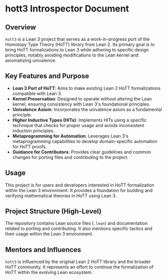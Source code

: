 # hott3 Introspector Document

## Overview

`hott3` is a Lean 3 project that serves as a work-in-progress port of the Homotopy Type Theory (HoTT) library from Lean 2. Its primary goal is to bring HoTT formalizations to Lean 3 while adhering to specific design principles, notably avoiding modifications to the Lean kernel and axiomatizing univalence.

## Key Features and Purpose

*   **Lean 3 Port of HoTT**: Aims to make existing Lean 2 HoTT formalizations compatible with Lean 3.
*   **Kernel Preservation**: Designed to operate without altering the Lean kernel, ensuring consistency with Lean 3's foundational principles.
*   **Univalence Axiom**: Incorporates the univalence axiom as a fundamental principle.
*   **Higher Inductive Types (HITs)**: Implements HITs using a specific technique that checks for proper usage and avoids inconsistent induction principles.
*   **Metaprogramming for Automation**: Leverages Lean 3's metaprogramming capabilities to develop domain-specific automation for HoTT proofs.
*   **Guidance for Contributors**: Provides clear guidelines and common changes for porting files and contributing to the project.

## Usage

This project is for users and developers interested in HoTT formalization within the Lean 3 environment. It provides a foundation for building and verifying mathematical theories in HoTT using Lean 3.

## Project Structure (High-Level)

The repository contains Lean source files (`.lean`) and documentation related to porting and contributing. It also mentions specific tactics and their usage within the Lean 3 environment.

## Mentors and Influences

`hott3` is influenced by the original Lean 2 HoTT library and the broader HoTT community. It represents an effort to continue the formalization of HoTT within the evolving Lean ecosystem.
